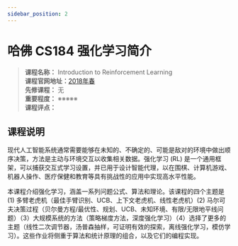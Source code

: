 ```yaml
---
sidebar_position: 2
---
```


# 哈佛 CS184 强化学习简介





>**课程名称：** Introduction to Reinforcement Learning       
**课程官网地址：**[2018年春](https://inst.eecs.berkeley.edu/~cs280/sp18/)  
**先修课程：** 无  
**重要程度：** ※※※※※  
**课程评点：** 

## 课程说明
现代人工智能系统通常需要能够在未知的、不确定的、可能是敌对的环境中做出顺序决策，方法是主动与环境交互以收集相关数据。强化学习 (RL) 是一个通用框架，可以捕获交互式学习设置，并已用于设计智能代理，以在围棋、计算机游戏、机器人操作、医疗保健和教育等具有挑战性的应用中实现高水平性能。

本课程介绍强化学习，涵盖一系列问题公式、算法和理论。该课程的四个主题是 (1) 多臂老虎机（最佳手臂识别、UCB、上下文老虎机、线性老虎机）(2) 马尔可夫决策过程（贝尔曼方程/最优性、规划、UCB、未知环境、有限/无限地平线问题）（3）大规模系统的方法（策略梯度方法，深度强化学习）（4）选择了更多的主题（线性二次调节器，汤普森抽样，可证明有效的探索，离线强化学习，模仿学习）。这些作业将侧重于算法和统计原理的组合，以及它们的编程实现。 

<Comment></Comment>
